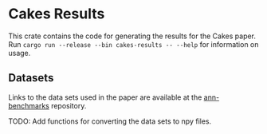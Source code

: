 # Cakes Results

This crate contains the code for generating the results for the Cakes paper.
Run `cargo run --release --bin cakes-results -- --help` for information on usage.

## Datasets

Links to the data sets used in the paper are available at the [ann-benchmarks](https://github.com/erikbern/ann-benchmarks#data-sets) repository.

TODO: Add functions for converting the data sets to npy files.
